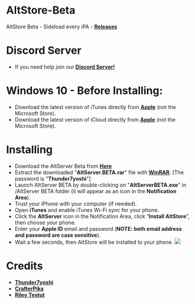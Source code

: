 # AltStore-Beta
AltStore Beta - Sideload every iPA - **[Releases](https://github.com/Thunder7yoshi/AltStore-Beta/releases/latest)**

# Discord Server
- If you need help join our **[Discord Server!](https://discord.gg/kzPPbsw)**

# Windows 10 - Before Installing:
- Download the latest version of iTunes directly from **[Apple](http://updates-http.cdn-apple.com/2020/windows/061-63189-20200127-45CC5012-412C-11EA-9F9C-0A2AB8D46CF0/iTunes64Setup.exe)** (not the Microsoft Store).
- Download the latest version of iCloud directly from **[Apple](http://updates-http.cdn-apple.com/2020/windows/061-61608-20200122-4464F20E-3D7D-11EA-ADA8-880F4463EB08/iCloudSetup.exe)** (not the Microsoft Store).
# Installing
- Download the AltServer Beta from **[Here](https://github.com/Thunder7yoshi/AltStore-Beta/releases/download/v1.3.0.0/AltServer.BETA.rar)**
- Extract the downloaded “**AltServer.BETA.rar**” file with **[WinRAR](https://www.rarlab.com/rar/winrar-x64-580.exe)**. [The password is "**Thunder7yoshi**"]
- Launch AltServer BETA by double-clicking on "**AltServerBETA.exe**" in /AltServer BETA folder
  (it will appear as an icon in the **Notification Area**).
- Trust your iPhone with your computer (if needed).
- Open **iTunes** and enable iTunes Wi-Fi sync for your phone.
- Click the **AltServer** icon in the Notification Area, click “**Install AltStore**”, then choose your phone.
- Enter your **Apple ID** email and password (**NOTE: both email address and password are case sensitive**).
- Wait a few seconds, then AltStore will be installed to your phone.
![](https://i.imgur.com/ItyPORZ.png)
# Credits
- **[Thunder7yoshi](https://twitter.com/Thunder7yoshi)**
- **[CrafterPika](https://twitter.com/CrafterPika)**
- **[Riley Testut](https://twitter.com/rileytestut)**
